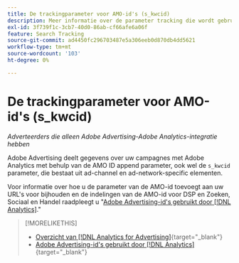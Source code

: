 ```yaml
---
title: De trackingparameter voor AMO-id's (s_kwcid)
description: Meer informatie over de parameter tracking die wordt gebruikt om Adobe Advertising-gegevens te delen met Adobe Analytics.
exl-id: 3f739f1c-3cb7-40d0-86ab-cf66afe6a06f
feature: Search Tracking
source-git-commit: ad4450fc296703487e5a306eeb0d870db4dd5621
workflow-type: tm+mt
source-wordcount: '103'
ht-degree: 0%

---
```


# De trackingparameter voor AMO-id&#39;s (s_kwcid)

*Adverteerders die alleen Adobe Advertising-Adobe Analytics-integratie hebben*

Adobe Advertising deelt gegevens over uw campagnes met Adobe Analytics met behulp van de AMO ID append parameter, ook wel de `s_kwcid` parameter, die bestaat uit ad-channel en ad-network-specific elementen.

Voor informatie over hoe u de parameter van de AMO-id toevoegt aan uw URL&#39;s voor bijhouden en de indelingen van de AMO-id voor DSP en Zoeken, Sociaal en Handel raadpleegt u &quot;[Adobe Advertising-id&#39;s gebruikt door [!DNL Analytics]](/help/integrations/analytics/ids.md#amo-id).&quot;

>[!MORELIKETHIS]
>
>* [Overzicht van [!DNL Analytics for Advertising]](/help/integrations/analytics/overview.md){target="_blank"}
>* [Adobe Advertising-id&#39;s gebruikt door [!DNL Analytics]](/help/integrations/analytics/ids.md#amo-id){target="_blank"}

